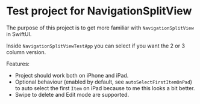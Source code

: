 #  Test project for NavigationSplitView

The purpose of this project is to get more familiar with `NavigationSplitView` in SwiftUI.

Inside `NavigationSplitViewTestApp` you can select if you want the 2 or 3 column version.

Features:

- Project should work both on iPhone and iPad.
- Optional behaviour (enabled by default, see `autoSelectFirstItemOnPad`) to auto select the first `Item` on iPad because to me this looks a bit better.
- Swipe to delete and Edit mode are supported.
